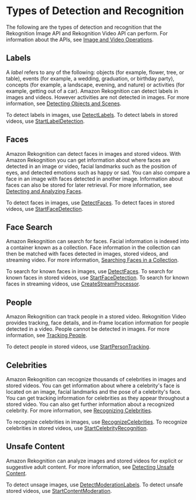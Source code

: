 # Types of Detection and Recognition<a name="how-it-works-types"></a>

The following are the types of detection and recognition that the Rekognition Image API and Rekognition Video API can perform\. For information about the APIs, see [Image and Video Operations](how-it-works-operations-intro.md)\.

## Labels<a name="how-it-works-labels-intro"></a>

 A *label* refers to any of the following: objects \(for example, flower, tree, or table\), events \(for example, a wedding, graduation, or birthday party\), concepts \(for example, a landscape, evening, and nature\) or activities \(for example, getting out of a car\)\. Amazon Rekognition can detect labels in images and videos\. However activities are not detected in images\. For more information, see [Detecting Objects and Scenes](labels.md)\.

To detect labels in images, use [DetectLabels](API_DetectLabels.md)\. To detect labels in stored videos, use [StartLabelDetection](API_StartLabelDetection.md)\.

## Faces<a name="how-it-works-faces-intro"></a>

Amazon Rekognition can detect faces in images and stored videos\. With Amazon Rekognition you can get information about where faces are detected in an image or video, facial landmarks such as the position of eyes, and detected emotions such as happy or sad\. You can also compare a face in an image with faces detected in another image\. Information about faces can also be stored for later retrieval\. For more information, see [Detecting and Analyzing Faces](faces.md)\.

To detect faces in images, use [DetectFaces](API_DetectFaces.md)\. To detect faces in stored videos, use [StartFaceDetection](API_StartFaceDetection.md)\.

## Face Search<a name="how-it-works-search-faces-intro"></a>

Amazon Rekognition can search for faces\. Facial information is indexed into a container known as a collection\. Face information in the collection can then be matched with faces detected in images, stored videos, and streaming video\. For more information, [Searching Faces in a Collection](collections.md)\.

To search for known faces in images, use [DetectFaces](API_DetectFaces.md)\. To search for known faces in stored videos, use [StartFaceDetection](API_StartFaceDetection.md)\. To search for known faces in streaming videos, use [CreateStreamProcessor](API_CreateStreamProcessor.md)\.

## People<a name="how-it-works-persons-intro"></a>

Amazon Rekognition can track people in a stored video\. Rekognition Video provides tracking, face details, and in\-frame location information for people detected in a video\. People cannot be detected in images\. For more information, see [Tracking People](persons.md)\. 

To detect people in stored videos, use [StartPersonTracking](API_StartPersonTracking.md)\.

## Celebrities<a name="how-it-works-celebrities-intro"></a>

 Amazon Rekognition can recognize thousands of celebrities in images and stored videos\. You can get information about where a celebrity's face is located on an image, facial landmarks and the pose of a celebrity's face\. You can get tracking information for celebrities as they appear throughout a stored video\. You can also get further information about a recognized celebrity\. For more information, see [Recognizing Celebrities](celebrities.md)\. 

To recognize celebrities in images, use [RecognizeCelebrities](API_RecognizeCelebrities.md)\. To recognize celebrities in stored videos, use [StartCelebrityRecognition](API_StartCelebrityRecognition.md)\.

## Unsafe Content<a name="how-it-works-moderation-intro"></a>

Amazon Rekognition can analyze images and stored videos for explicit or suggestive adult content\. For more information, see [Detecting Unsafe Content](moderation.md)\.

To detect unsage images, use [DetectModerationLabels](API_DetectModerationLabels.md)\. To detect unsafe stored videos, use [StartContentModeration](API_StartContentModeration.md)\.